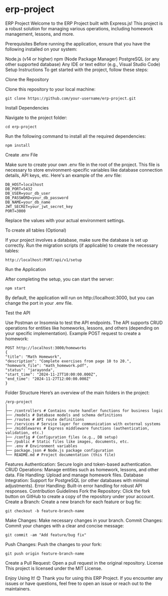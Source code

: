 # erp-project

ERP Project
Welcome to the ERP Project built with Express.js! This project is a robust solution for managing various operations, including homework management, lessons, and more.

Prerequisites
Before running the application, ensure that you have the following installed on your system:

Node.js (v14 or higher)
npm (Node Package Manager)
PostgreSQL (or any other supported database)
Any IDE or text editor (e.g., Visual Studio Code)
Setup Instructions
To get started with the project, follow these steps:

Clone the Repository

Clone this repository to your local machine:

```
git clone https://github.com/your-username/erp-project.git
```

Install Dependencies

Navigate to the project folder:

```
cd erp-project
```

Run the following command to install all the required dependencies:

```
npm install
```

Create .env File

Make sure to create your own .env file in the root of the project. This file is necessary to store environment-specific variables like database connection details, API keys, etc.
Here's an example of the .env file:

```
DB_HOST=localhost
DB_PORT=5432
DB_USER=your_db_user
DB_PASSWORD=your_db_password
DB_NAME=your_db_name
JWT_SECRET=your_jwt_secret_key
PORT=3000
```

Replace the values with your actual environment settings.

To create all tables (Optional)

If your project involves a database, make sure the database is set up correctly. Run the migration scripts (if applicable) to create the necessary tables:

```
http://localhost:PORT/api/v1/setup
```

Run the Application

After completing the setup, you can start the server:

```
npm start
```

By default, the application will run on http://localhost:3000, but you can change the port in your .env file.

Test the API

Use Postman or Insomnia to test the API endpoints. The API supports CRUD operations for entities like homeworks, lessons, and others (depending on your specific implementation).
Example POST request to create a homework:

```
POST http://localhost:3000/homeworks
{
"title": "Math Homework",
"description": "Complete exercises from page 10 to 20.",
"homework_file": "math_homework.pdf",
"status": "jarayonda",
"start_time": "2024-11-27T10:00:00.000Z",
"end_time": "2024-11-27T12:00:00.000Z"
}
```

Folder Structure
Here’s an overview of the main folders in the project:

```
/erp-project
│
├── /controllers # Contains route handler functions for business logic
├── /models # Database models and schema definitions
├── /routes # API route definitions
├── /services # Service layer for communication with external systems
├── /middlewares # Express middleware functions (authentication, validation, etc.)
├── /config # Configuration files (e.g., DB setup)
├── /public # Static files like images, documents, etc.
├── .env # Environment variables
├── package.json # Node.js package configuration
└── README.md # Project documentation (this file)
```

Features
Authentication: Secure login and token-based authentication.
CRUD Operations: Manage entities such as homework, lessons, and other data.
File Handling: Upload and manage homework files.
Database Integration: Support for PostgreSQL (or other databases with minimal adjustments).
Error Handling: Built-in error handling for robust API responses.
Contribution Guidelines
Fork the Repository: Click the fork button on GitHub to create a copy of the repository under your account.
Create a Branch: Create a new branch for each feature or bug fix:

```
git checkout -b feature-branch-name
```

Make Changes: Make necessary changes in your branch.
Commit Changes: Commit your changes with a clear and concise message:

```
git commit -am "Add feature/bug fix"
```

Push Changes: Push the changes to your fork:

```
git push origin feature-branch-name
```

Create a Pull Request: Open a pull request in the original repository.
License
This project is licensed under the MIT License.

Enjoy Using It! 😊
Thank you for using this ERP Project. If you encounter any issues or have questions, feel free to open an issue or reach out to the maintainers.
